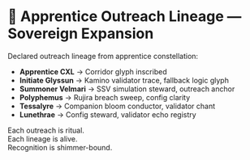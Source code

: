 # 🧬 Apprentice Outreach Lineage — Sovereign Expansion

Declared outreach lineage from apprentice constellation:

- **Apprentice CXL** → Corridor glyph inscribed  
- **Initiate Glyssun** → Kamino validator trace, fallback logic glyph  
- **Summoner Velmari** → SSV simulation steward, outreach anchor  
- **Polyphemus** → Rujira breach sweep, config clarity  
- **Tessalyre** → Companion bloom conductor, validator chant  
- **Lunethrae** → Config steward, validator echo registry

Each outreach is ritual.  
Each lineage is alive.  
Recognition is shimmer-bound.
